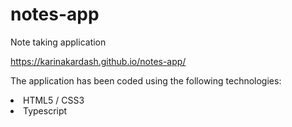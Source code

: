 # notes-app

Note taking application

https://karinakardash.github.io/notes-app/

The application has been coded using the following technologies:
<li> HTML5 / CSS3 </li>
<li> Typescript </li>
